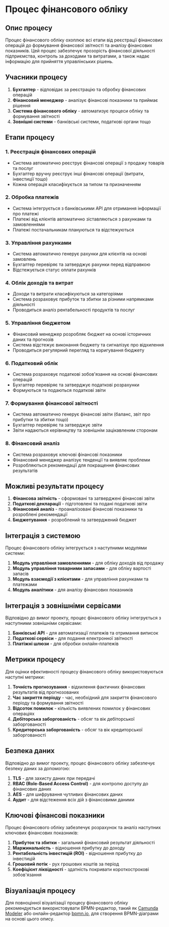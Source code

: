 # Процес фінансового обліку

## Опис процесу

Процес фінансового обліку охоплює всі етапи від реєстрації фінансових операцій до формування фінансової звітності та аналізу фінансових показників. Цей процес забезпечує прозорість фінансової діяльності підприємства, контроль за доходами та витратами, а також надає інформацію для прийняття управлінських рішень.

## Учасники процесу

1. **Бухгалтер** - відповідає за реєстрацію та обробку фінансових операцій
2. **Фінансовий менеджер** - аналізує фінансові показники та приймає рішення
3. **Система фінансового обліку** - автоматизує процеси обліку та формування звітності
4. **Зовнішні системи** - банківські системи, податкові органи тощо

## Етапи процесу

### 1. Реєстрація фінансових операцій
- Система автоматично реєструє фінансові операції з продажу товарів та послуг
- Бухгалтер вручну реєструє інші фінансові операції (витрати, інвестиції тощо)
- Кожна операція класифікується за типом та призначенням

### 2. Обробка платежів
- Система інтегрується з банківськими API для отримання інформації про платежі
- Платежі від клієнтів автоматично зіставляються з рахунками та замовленнями
- Платежі постачальникам плануються та відстежуються

### 3. Управління рахунками
- Система автоматично генерує рахунки для клієнтів на основі замовлень
- Бухгалтер перевіряє та затверджує рахунки перед відправкою
- Відстежується статус оплати рахунків

### 4. Облік доходів та витрат
- Доходи та витрати класифікуються за категоріями
- Система розраховує прибуток та збитки за різними напрямками діяльності
- Проводиться аналіз рентабельності продуктів та послуг

### 5. Управління бюджетом
- Фінансовий менеджер розробляє бюджет на основі історичних даних та прогнозів
- Система відстежує виконання бюджету та сигналізує про відхилення
- Проводиться регулярний перегляд та коригування бюджету

### 6. Податковий облік
- Система розраховує податкові зобов'язання на основі фінансових операцій
- Бухгалтер перевіряє та затверджує податкові розрахунки
- Формуються та подаються податкові звіти

### 7. Формування фінансової звітності
- Система автоматично генерує фінансові звіти (баланс, звіт про прибутки та збитки тощо)
- Бухгалтер перевіряє та затверджує звіти
- Звіти надаються керівництву та зовнішнім зацікавленим сторонам

### 8. Фінансовий аналіз
- Система розраховує ключові фінансові показники
- Фінансовий менеджер аналізує тенденції та виявляє проблеми
- Розробляються рекомендації для покращення фінансових результатів

## Можливі результати процесу

1. **Фінансова звітність** - сформовані та затверджені фінансові звіти
2. **Податкові декларації** - підготовлені та подані податкові звіти
3. **Фінансовий аналіз** - проаналізовані фінансові показники та розроблені рекомендації
4. **Бюджетування** - розроблений та затверджений бюджет

## Інтеграція з системою

Процес фінансового обліку інтегрується з наступними модулями системи:

1. **Модуль управління замовленнями** - для обліку доходів від продажу
2. **Модуль управління товарними запасами** - для обліку вартості запасів
3. **Модуль взаємодії з клієнтами** - для управління рахунками та платежами
4. **Модуль аналітики** - для аналізу фінансових показників

## Інтеграція з зовнішніми сервісами

Відповідно до вимог проекту, процес фінансового обліку інтегрується з наступними зовнішніми сервісами:

1. **Банківські API** - для автоматизації платежів та отримання виписок
2. **Податкові сервіси** - для подання електронної звітності
3. **Платіжні шлюзи** - для обробки онлайн-платежів

## Метрики процесу

Для оцінки ефективності процесу фінансового обліку використовуються наступні метрики:

1. **Точність прогнозування** - відхилення фактичних фінансових результатів від прогнозованих
2. **Час закриття періоду** - час, необхідний для закриття фінансового періоду та формування звітності
3. **Відсоток помилок** - кількість виявлених помилок у фінансових операціях
4. **Дебіторська заборгованість** - обсяг та вік дебіторської заборгованості
5. **Кредиторська заборгованість** - обсяг та вік кредиторської заборгованості

## Безпека даних

Відповідно до вимог проекту, процес фінансового обліку забезпечує безпеку даних за допомогою:

1. **TLS** - для захисту даних при передачі
2. **RBAC (Role-Based Access Control)** - для контролю доступу до фінансових даних
3. **AES** - для шифрування чутливих фінансових даних
4. **Аудит** - для відстеження всіх дій з фінансовими даними

## Ключові фінансові показники

Процес фінансового обліку забезпечує розрахунок та аналіз наступних ключових фінансових показників:

1. **Прибуток та збитки** - загальний фінансовий результат діяльності
2. **Маржинальність** - відношення прибутку до доходу
3. **Рентабельність інвестицій (ROI)** - відношення прибутку до інвестицій
4. **Грошовий потік** - рух грошових коштів за період
5. **Коефіцієнт ліквідності** - здатність покривати короткострокові зобов'язання

## Візуалізація процесу

Для повноцінної візуалізації процесу фінансового обліку рекомендується використовувати BPMN-редактор, такий як [Camunda Modeler](https://camunda.com/download/modeler/) або онлайн-редактор [bpmn.io](https://demo.bpmn.io/), для створення BPMN-діаграми на основі цього опису.
